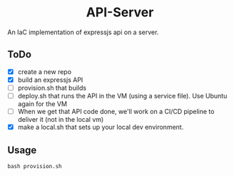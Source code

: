 <div align="center">
    <h1>API-Server</h1>
</div>
An IaC implementation of expressjs api on a server.

## ToDo
 * [x] create a new repo
 * [x] build an expressjs API
 * [ ] provision.sh that builds
 * [ ] deploy.sh that runs the API in the VM (using a service file). Use Ubuntu again for the VM
 * [ ] When we get that API code done, we'll work on a CI/CD pipeline to deliver it (not in the local vm)
 * [x] make a local.sh that sets up your local dev environment.

## Usage
`bash provision.sh`
